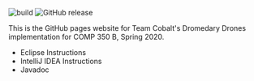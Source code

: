 ![build](https://github.com/Team-Cobalt/DromedaryDrones/workflows/build%20&%20test/badge.svg?branch=master)
![GitHub release](https://img.shields.io/github/v/release/Team-Cobalt/DromedaryDrones?include_prereleases)

This is the GitHub pages website for Team Cobalt's Dromedary Drones implementation for COMP 350 B, Spring 2020.

- Eclipse Instructions
- IntelliJ IDEA Instructions
- Javadoc
